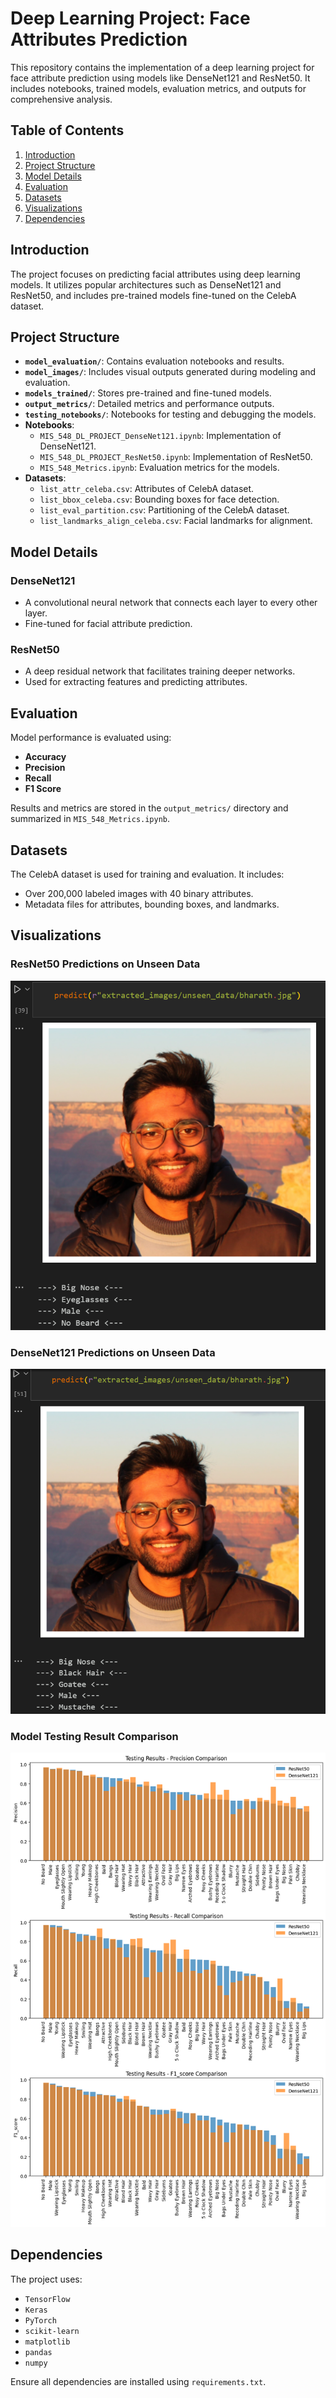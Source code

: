 # Deep Learning Project: Face Attributes Prediction

This repository contains the implementation of a deep learning project for face attribute prediction using models like DenseNet121 and ResNet50. It includes notebooks, trained models, evaluation metrics, and outputs for comprehensive analysis.

## Table of Contents

1. [Introduction](#introduction)
2. [Project Structure](#project-structure)
3. [Model Details](#model-details)
4. [Evaluation](#evaluation)
5. [Datasets](#datasets)
6. [Visualizations](#visualizations)
7. [Dependencies](#dependencies)

## Introduction

The project focuses on predicting facial attributes using deep learning models. It utilizes popular architectures such as DenseNet121 and ResNet50, and includes pre-trained models fine-tuned on the CelebA dataset.

## Project Structure

- **`model_evaluation/`**: Contains evaluation notebooks and results.
- **`model_images/`**: Includes visual outputs generated during modeling and evaluation.
- **`models_trained/`**: Stores pre-trained and fine-tuned models.
- **`output_metrics/`**: Detailed metrics and performance outputs.
- **`testing_notebooks/`**: Notebooks for testing and debugging the models.
- **Notebooks**:
  - `MIS_548_DL_PROJECT_DenseNet121.ipynb`: Implementation of DenseNet121.
  - `MIS_548_DL_PROJECT_ResNet50.ipynb`: Implementation of ResNet50.
  - `MIS_548_Metrics.ipynb`: Evaluation metrics for the models.
- **Datasets**:
  - `list_attr_celeba.csv`: Attributes of CelebA dataset.
  - `list_bbox_celeba.csv`: Bounding boxes for face detection.
  - `list_eval_partition.csv`: Partitioning of the CelebA dataset.
  - `list_landmarks_align_celeba.csv`: Facial landmarks for alignment.

## Model Details

### DenseNet121
- A convolutional neural network that connects each layer to every other layer.
- Fine-tuned for facial attribute prediction.

### ResNet50
- A deep residual network that facilitates training deeper networks.
- Used for extracting features and predicting attributes.

## Evaluation

Model performance is evaluated using:
- **Accuracy**
- **Precision**
- **Recall**
- **F1 Score**

Results and metrics are stored in the `output_metrics/` directory and summarized in `MIS_548_Metrics.ipynb`.

## Datasets

The CelebA dataset is used for training and evaluation. It includes:
- Over 200,000 labeled images with 40 binary attributes.
- Metadata files for attributes, bounding boxes, and landmarks.

## Visualizations

### ResNet50 Predictions on Unseen Data
![ResNet Predictions](model_images/resnet/resnet_unseen.png)

### DenseNet121 Predictions on Unseen Data
![DenseNet Predictions](model_images/densenet/densenet_unseen.png)

### Model Testing Result Comparison
![Testing Result Comparison](model_images/testing_result_comparison.png)

## Dependencies

The project uses:
- `TensorFlow`
- `Keras`
- `PyTorch`
- `scikit-learn`
- `matplotlib`
- `pandas`
- `numpy`

Ensure all dependencies are installed using `requirements.txt`.
